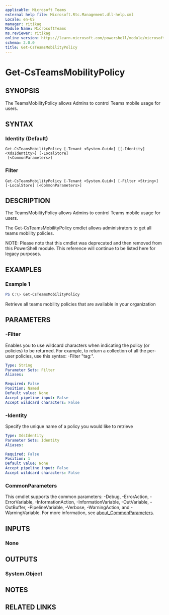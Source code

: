 ```yaml
---
applicable: Microsoft Teams
external help file: Microsoft.Rtc.Management.dll-help.xml
Locale: en-US
manager: ritikag
Module Name: MicrosoftTeams
ms.reviewer: ritikag
online version: https://learn.microsoft.com/powershell/module/microsoftteams/get-csteamsmobilitypolicy
schema: 2.0.0
title: Get-CsTeamsMobilityPolicy
---
```


# Get-CsTeamsMobilityPolicy

## SYNOPSIS
The TeamsMobilityPolicy allows Admins to control Teams mobile usage for users.

## SYNTAX

### Identity (Default)
```
Get-CsTeamsMobilityPolicy [-Tenant <System.Guid>] [[-Identity] <XdsIdentity>] [-LocalStore]
 [<CommonParameters>]
```

### Filter
```
Get-CsTeamsMobilityPolicy [-Tenant <System.Guid>] [-Filter <String>] [-LocalStore] [<CommonParameters>]
```

## DESCRIPTION
The TeamsMobilityPolicy allows Admins to control Teams mobile usage for users.

The Get-CsTeamsMobilityPolicy cmdlet allows administrators to get all teams mobility policies.

NOTE: Please note that this cmdlet was deprecated and then removed from this PowerShell module. This reference will continue to be listed here for legacy purposes.

## EXAMPLES

### Example 1
```powershell
PS C:\> Get-CsTeamsMobilityPolicy
```
Retrieve all teams mobility policies that are available in your organization

## PARAMETERS

### -Filter
Enables you to use wildcard characters when indicating the policy (or policies) to be returned. For example, to return a collection of all the per-user policies, use this syntax: -Filter "tag:".

```yaml
Type: String
Parameter Sets: Filter
Aliases:

Required: False
Position: Named
Default value: None
Accept pipeline input: False
Accept wildcard characters: False
```

### -Identity
Specify the unique name of a policy you would like to retrieve

```yaml
Type: XdsIdentity
Parameter Sets: Identity
Aliases:

Required: False
Position: 1
Default value: None
Accept pipeline input: False
Accept wildcard characters: False
```

### CommonParameters
This cmdlet supports the common parameters: -Debug, -ErrorAction, -ErrorVariable, -InformationAction, -InformationVariable, -OutVariable, -OutBuffer, -PipelineVariable, -Verbose, -WarningAction, and -WarningVariable. For more information, see [about_CommonParameters](http://go.microsoft.com/fwlink/?LinkID=113216).

## INPUTS

### None

## OUTPUTS

### System.Object

## NOTES

## RELATED LINKS
